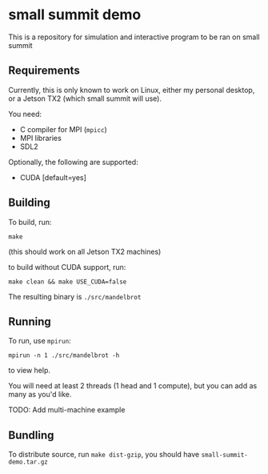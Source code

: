 # small summit demo

This is a repository for simulation and interactive program to be ran on small summit

## Requirements

Currently, this is only known to work on Linux, either my personal desktop, or a Jetson TX2 (which small summit will use).

You need:

  * C compiler for MPI (`mpicc`)
  * MPI libraries
  * SDL2

Optionally, the following are supported:

 * CUDA [default=yes]


## Building

To build, run:

`make`

(this should work on all Jetson TX2 machines)

to build without CUDA support, run:

`make clean && make USE_CUDA=false`

The resulting binary is `./src/mandelbrot`


## Running

To run, use `mpirun`:

`mpirun -n 1 ./src/mandelbrot -h`

to view help.


You will need at least 2 threads (1 head and 1 compute), but you can add as many as you'd like.

TODO: Add multi-machine example


## Bundling

To distribute source, run `make dist-gzip`, you should have `small-summit-demo.tar.gz`









